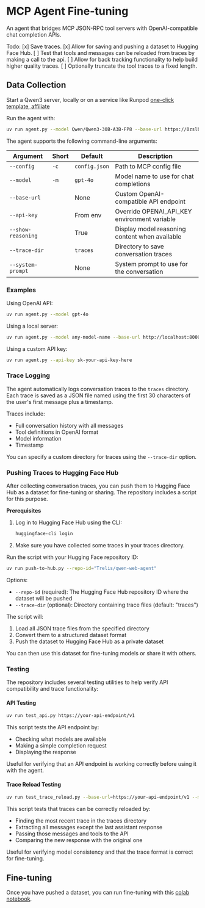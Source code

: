 # MCP Agent Fine-tuning

An agent that bridges MCP JSON-RPC tool servers with OpenAI-compatible chat completion APIs.

Todo:
[x] Save traces.
[x] Allow for saving and pushing a dataset to Hugging Face Hub.
[ ] Test that tools and messages can be reloaded from traces by making a call to the api.
[ ] Allow for back tracking functionality to help build higher quality traces.
[ ] Optionally truncate the tool traces to a fixed length.

## Data Collection

Start a Qwen3 server, locally or on a service like Runpod [one-click template, affiliate](https://runpod.io/console/deploy?template=y3syp133lq&ref=jmfkcdio)

Run the agent with:
```bash
uv run agent.py --model Qwen/Qwen3-30B-A3B-FP8 --base-url https://0zslbmx98vpo2i-8000.proxy.runpod.net/v1
```

The agent supports the following command-line arguments:

| Argument | Short | Default | Description |
|----------|-------|---------|-------------|
| `--config` | `-c` | `config.json` | Path to MCP config file |
| `--model` | `-m` | `gpt-4o` | Model name to use for chat completions |
| `--base-url` | | None | Custom OpenAI-compatible API endpoint |
| `--api-key` | | From env | Override OPENAI_API_KEY environment variable |
| `--show-reasoning` | | True | Display model reasoning content when available |
| `--trace-dir` | | `traces` | Directory to save conversation traces |
| `--system-prompt` | | None | System prompt to use for the conversation |

### Examples

Using OpenAI API:
```bash
uv run agent.py --model gpt-4o
```

Using a local server:
```bash
uv run agent.py --model any-model-name --base-url http://localhost:8000/v1
```

Using a custom API key:
```bash
uv run agent.py --api-key sk-your-api-key-here
```

### Trace Logging

The agent automatically logs conversation traces to the `traces` directory. Each trace is saved as a JSON file named using the first 30 characters of the user's first message plus a timestamp.

Traces include:
- Full conversation history with all messages
- Tool definitions in OpenAI format
- Model information
- Timestamp

You can specify a custom directory for traces using the `--trace-dir` option.

### Pushing Traces to Hugging Face Hub

After collecting conversation traces, you can push them to Hugging Face Hub as a dataset for fine-tuning or sharing. The repository includes a script for this purpose.

**Prerequisites**

1. Log in to Hugging Face Hub using the CLI:
   ```bash
   huggingface-cli login
   ```

2. Make sure you have collected some traces in your traces directory.

Run the script with your Hugging Face repository ID:

```bash
uv run push-to-hub.py --repo-id="Trelis/qwen-web-agent"
```

Options:
- `--repo-id` (required): The Hugging Face Hub repository ID where the dataset will be pushed
- `--trace-dir` (optional): Directory containing trace files (default: "traces")

The script will:
1. Load all JSON trace files from the specified directory
2. Convert them to a structured dataset format
3. Push the dataset to Hugging Face Hub as a private dataset

You can then use this dataset for fine-tuning models or share it with others.

### Testing

The repository includes several testing utilities to help verify API compatibility and trace functionality:

#### API Testing

```bash
uv run test_api.py https://your-api-endpoint/v1
```

This script tests the API endpoint by:
- Checking what models are available
- Making a simple completion request
- Displaying the response

Useful for verifying that an API endpoint is working correctly before using it with the agent.

#### Trace Reload Testing

```bash
uv run test_trace_reload.py --base-url=https://your-api-endpoint/v1 --model=your-model-name
```

This script tests that traces can be correctly reloaded by:
- Finding the most recent trace in the traces directory
- Extracting all messages except the last assistant response
- Passing those messages and tools to the API
- Comparing the new response with the original one

Useful for verifying model consistency and that the trace format is correct for fine-tuning.

## Fine-tuning

Once you have pushed a dataset, you can run fine-tuning with this [colab notebook](https://colab.research.google.com/drive/1jg72VoXOMVhqWmHlCztgXMaK1i1VoRBE?usp=sharing).